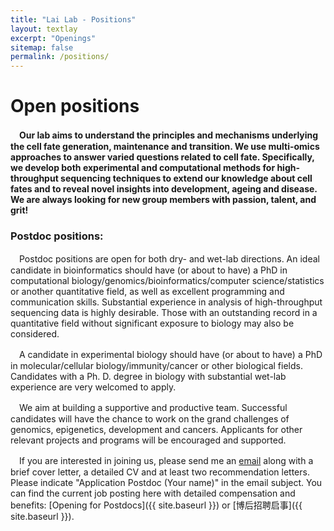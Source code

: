 ```yaml
---
title: "Lai Lab - Positions"
layout: textlay
excerpt: "Openings"
sitemap: false
permalink: /positions/
---
```


# Open positions

　**Our lab aims to understand the principles and mechanisms underlying the cell fate generation, maintenance and transition. We use multi-omics approaches to answer varied questions related to cell fate. Specifically, we develop both experimental and computational methods for high-throughput sequencing techniques to extend our knowledge about cell fates and to reveal novel insights into development, ageing and disease. We are always looking for new group members with passion, talent, and grit!**

### Postdoc positions:
　Postdoc positions are open for both dry- and wet-lab directions. An ideal candidate in bioinformatics should have (or about to have) a PhD in computational biology/genomics/bioinformatics/computer science/statistics or another quantitative field, as well as excellent programming and communication skills. Substantial experience in analysis of high-throughput sequencing data is highly desirable. Those with an outstanding record in a quantitative field without significant exposure to biology may also be considered.

　A candidate in experimental biology should have (or about to have) a PhD in molecular/cellular biology/immunity/cancer or other biological fields. Candidates with a Ph. D. degree in biology with substantial wet-lab experience are very welcomed to apply.

　We aim at building a supportive and productive team. Successful candidates will have the chance to work on the grand challenges of genomics, epigenetics, development and cancers. Applicants for other relevant projects and programs will be encouraged and supported. 

　If you are interested in joining us, please send me an [email](mailto:laib@bjmu.edu.cn) along with a brief cover letter, a detailed CV and at least two recommendation letters. Please indicate "Application Postdoc (Your name)" in the email subject. You can find the current job posting here with detailed compensation and benefits:
[Opening for Postdocs]({{ site.baseurl }}) or [博后招聘启事]({{ site.baseurl }}). 


<!-- <figure> -->
<!-- <img src="{{ site.url }}{{ site.baseurl }}/images/picpic/Gallery/DSC_0696.jpg" width="95%"> -->
<!-- </figure> -->
